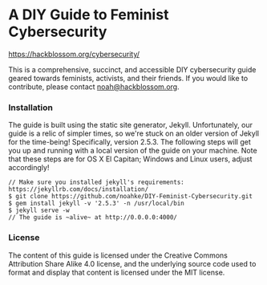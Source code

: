 # A DIY Guide to Feminist Cybersecurity

https://hackblossom.org/cybersecurity/

This is a comprehensive, succinct, and accessible DIY cybersecurity guide geared towards feminists, activists, and their friends. If you would like to contribute, please contact <a href="mailto:noah@hackblossom.org" target="_top">noah@hackblossom.org</a>.

### Installation
The guide is built using the static site generator, Jekyll. Unfortunately, our guide is a relic of simpler times, so we're stuck on an older version of Jekyll for the time-being! Specifically, version 2.5.3. The following steps will get you up and running with a local version of the guide on your machine. Note that these steps are for OS X El Capitan; Windows and Linux users, adjust accordingly!

```
// Make sure you installed jekyll's requirements: https://jekyllrb.com/docs/installation/
$ git clone https://github.com/noahke/DIY-Feminist-Cybersecurity.git
$ gem install jekyll -v '2.5.3' -n /usr/local/bin
$ jekyll serve -w
// The guide is ~alive~ at http://0.0.0.0:4000/
```

### License
The content of this guide is licensed under the Creative Commons Attribution Share Alike 4.0 license, and the underlying source code used to format and display that content is licensed under the MIT license.
